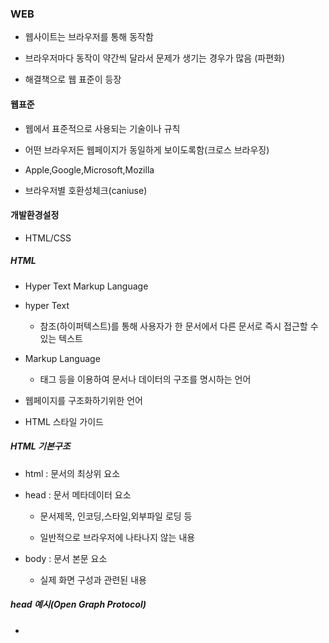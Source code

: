 ### WEB

- 웹사이트는 브라우저를 통해 동작함

- 브라우저마다 동작이 약간씩 달라서 문제가 생기는 경우가 많음 (파편화)

- 해결책으로 웹 표준이 등장



#### 웹표준

- 웹에서 표준적으로 사용되는 기술이나 규칙

- 어떤 브라우저든 웹페이지가 동일하게 보이도록함(크로스 브라우징)

- Apple,Google,Microsoft,Mozilla

- 브라우저별 호환성체크(caniuse)

#### 개발환경설정

- HTML/CSS 



##### HTML

- Hyper Text Markup Language

- hyper Text
  
  - 참조(하이퍼텍스트)를 통해 사용자가 한 문서에서 다른 문서로 즉시 접근할 수 있는 텍스트

- Markup Language
  
  - 태그 등을 이용하여 문서나 데이터의 구조를 명시하는 언어

- 웹페이지를 구조화하기위한 언어

- HTML 스타일 가이드

##### HTML 기본구조

- html : 문서의 최상위 요소

- head : 문서 메타데이터 요소
  
  - 문서제목, 인코딩,스타일,외부파일 로딩 등
  
  - 일반적으로 브라우저에 나타나지 않는 내용

- body : 문서 본문 요소
  
  - 실제 화면 구성과 관련된 내용

##### head 예시(Open Graph Protocol)

- <title> : 브라우저 상단 타이틀

- <meta> : 문서 레벨 메타데이터 요소

- <link> : 외부 리소스 연결 요소 (css 파일 , favicon 등)

- <script> : 스크립트 요소(JavaScript 파일/코드)

- <style> : CSS 직접 작성

- 메타 데이터를 표현하는 새로운 규약
  
  - HTML 문서의 메타데이터를 통해 문서의 정보를 전달
  
  - 메타정보에 해당하는 제목,설명등을 쓸수 있도록 정의

- 요소
  
  - HTML의 요소는 태그와 내용으로 구성되어 있다.
  
  - HTML 요소는 시작태그와 종료태그 그리고 태그사이에 위치한 내용으로 구성
  
  - 요소는 태그로 컨텐츠를 감싸는 것으로 그 정보의 성격과 의미를 정의
  
  - 내용이 없는 태그들도 존재
    
    - br(띄어쓰기),hr(수평선),img,input,link,meta,&nbsp
  
  - 요소는 중첩될수 있음
    
    - 요소의 중첩을 통해 하나의 문서를 구조화
    
    - 여는 태그와 닫는 태그의 쌍을 잘 확인해야함

- 속성
  
  - <a href(속성명)="https://google.com"(속성값)></a> 공백은 NO
  
  - 속성을 통해 태그의 부가적인 정보를 설정할 수 있다.
  
  - 요소는 속성을 가질 수 있으며, 경로나 크기와 같은 추가적인 정보를 제공
  
  - 요소의 시작 태그에 작성하며 보통 이름과 값이 하나의 쌍으로 존재
  
  - 태그와 상관없이 사용 가능한 속성(HTML Global Attribute)들도 있음.
  
  - 모든 HTML 요소가 공통으로 사용할 수 있는 대표적인 속성(몇몇 요소에는 아무 효과가 없을 수 있음)
    
    - id : 문서 전체에서 유일한 고유 식별자 지정
    
    - class : 공백으로 구분된 해당 요소의 클래스의 목록(CSS, JS 에서 요소를 선택하거나 접근)
    
    - data_* : 페이지에 개인 사용자 정의 데이터를 저장하기 위해 사용
    
    - style : inline 스타일
    
    - title : 요소에 대한 추가 정보 지정
    
    - tabindex : 요소의 탭 순서

- 렌더링
  
  - 웹사이트 코드를 사용자가 보게 되는 웹 사이트로 바꾸는 과정

##### DOM 트리

- 텍스트 파일인 HTML 문서를 브라우저에서 렌더링 하기위한 구조
  
  - HTML 문서에 대한 모델을 구성함
  
  - HTML 문서내의 각 요소에 접근/수정에 필요한 프로퍼티와 메서드를 제공함

##### 인라인/블록요소

- HTML 요소는 크게 인라인/블록요소로 나눔

- 인라인 요소는 글자처럼 취급

- 블록 요소는 한 줄 모두 사용

- 텍스트 요소
  
  - a 태그 (anchor) <a></a> : href 속성을 활용하여 다른 URL 로 연결하는 하이퍼링크 생성
  
  - b 태그 (bold)<b></b>, <strong></strong> : 굵은 글씨 요소 중요한 강조하고자 하는 요소(굵은글씨)
  
  - i 태그(italic)<i></i>,<em></em> : 기울임 글씨 요소 중요한, 강조하고자 하는 요소(기울임)
  
  - br <br>:텍스트 내에 줄바꿈 생성 
  
  - img : src 속성을 활요하여 이미지 표현 , alt 속성을 활용하여 대체 텍스트
  
  - span : 의미 없는 인라인 컨테이너

- 그룹 컨텐츠
  
  - p : 하나의 문단
  
  - hr : 문단 레벨 요소에서의 주제의 분리를 의미하며 수평선으로 표현됨.
  
  - ol,ul : ol 은 순서가 있는 리스트, ul 은 순서가 없는 리스트
  
  - pre : HTML 에 작성한 내용을 그대로 표현. 보통 고정폭 글꼴이 사용되고 공백문자를 유지
  
  - blockquote : 텍스트가 긴 인용문 주로 들여쓰기를 한 것으로 표현됨
  
  - div : 의미없는 블록 레벨 컨테이너

##### cascading

##### CSS

- 스타일을 지정하기 위한 언어

- 선택하고, 스타일을 지정한다.
  
  - ``` 
    h1 {
        color: blue;
        font-size: 15px;
    }
    ```

- CSS 구문은 선택자를 통해 스타일을 지정할 HTML요소를 선택

- 중괄호 안에서는 속성과 값, 하나의 쌍으로 이루어진 선언을 진행

- 각 쌍은 선택한 요소의 속성, 속성에 부여할 값을 의미
  
  - 속성 : 어떤 스타일 기능을 변경할기 결정
  
  - 값 : 어떻게 스타일 기능을 변경할지 결정

- CSS 정의 방법
  
  - 인라인(inline)
  
  - 내부참조(embedding)-<style>
  
  - 외부참조(link file)-분리된 css파일

- CSS 기초선택자
  
  - 요소선택자
    
    - HTML 태그를 직접 선택
  
  - 클래스 선택자
    
    - 마침표 문자로 시작하며, 해당 클래스가 적용된 항목을 선택
  
  - 아이디선택자
    
    - '#' 문자로 시작하며, 해당 클래스가 적용된 항목을 선택
    
    - 일반적으로 하나의 문서에 1번만 사용
    
    - 여러번 사용해도 동작하지만, 단일 id를 사용하는것을 권장한다.

- CSS의 특성상 어떤 태그에 속성이 중복되어 설정될 수 있는데 CSS는 어떤 속성이 우선되어 적용되는지 미리 명시하고 있습니다.
  
  - 우선순위는 아래와 같다.
  1. 속성 값 뒤에 `!important` 를 붙인 속성
  
  2. `HTML`에서 [`style`](https://ofcourse.kr/html-course/%ED%83%9C%EA%B7%B8%EC%9D%98-%EC%86%8D%EC%84%B1#style-%EC%86%8D%EC%84%B1)을 직접 지정한 속성
  
  3. `#id` 로 지정한 속성
  
  4. `.클래스`, `:추상클래스` 로 지정한 속성
  
  5. `태그이름` 으로 지정한 속성
  
  6. 상위 객체에 의해 **상속**된 속성
  - 같은 우선 순위에 있는 경우, 부모-자식 관계가 많은 경우가 우선되며, 모든 설정이 같은 경우 **나중**에 선언한 것이 우선되어 적용된다.
